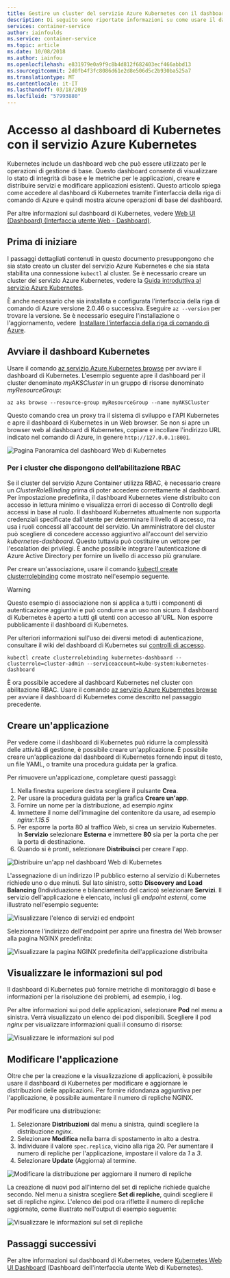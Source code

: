 ```yaml
---
title: Gestire un cluster del servizio Azure Kubernetes con il dashboard Web
description: Di seguito sono riportate informazioni su come usare il dashboard dell'interfaccia utente Web Kubernetes incorporato per gestire un cluster del servizio Azure Kubernetes
services: container-service
author: iainfoulds
ms.service: container-service
ms.topic: article
ms.date: 10/08/2018
ms.author: iainfou
ms.openlocfilehash: e831979e0a9f9c8b4d812f682403ecf466abbd13
ms.sourcegitcommit: 2d0fb4f3fc8086d61e2d8e506d5c2b930ba525a7
ms.translationtype: MT
ms.contentlocale: it-IT
ms.lasthandoff: 03/18/2019
ms.locfileid: "57993880"
---
```

# <a name="access-the-kubernetes-web-dashboard-in-azure-kubernetes-service-aks"></a>Accesso al dashboard di Kubernetes con il servizio Azure Kubernetes

Kubernetes include un dashboard web che può essere utilizzato per le operazioni di gestione di base. Questo dashboard consente di visualizzare lo stato di integrità di base e le metriche per le applicazioni, creare e distribuire servizi e modificare applicazioni esistenti. Questo articolo spiega come accedere al dashboard di Kubernetes tramite l’interfaccia della riga di comando di Azure e quindi mostra alcune operazioni di base del dashboard.

Per altre informazioni sul dashboard di Kubernetes, vedere [Web UI (Dashboard) (Interfaccia utente Web - Dashboard)][kubernetes-dashboard].

## <a name="before-you-begin"></a>Prima di iniziare

I passaggi dettagliati contenuti in questo documento presuppongono che sia stato creato un cluster del servizio Azure Kubernetes e che sia stata stabilita una connessione `kubectl` al cluster. Se è necessario creare un cluster del servizio Azure Kubernetes, vedere la [Guida introduttiva al servizio Azure Kubernetes][aks-quickstart].

È anche necessario che sia installata e configurata l'interfaccia della riga di comando di Azure versione 2.0.46 o successiva. Eseguire `az --version` per trovare la versione. Se è necessario eseguire l'installazione o l'aggiornamento, vedere  [Installare l'interfaccia della riga di comando di Azure][install-azure-cli].

## <a name="start-the-kubernetes-dashboard"></a>Avviare il dashboard Kubernetes

Usare il comando [az servizio Azure Kubernetes browse][az-aks-browse] per avviare il dashboard di Kubernetes. L'esempio seguente apre il dashboard per il cluster denominato *myAKSCluster* in un gruppo di risorse denominato *myResourceGroup*:

```azurecli
az aks browse --resource-group myResourceGroup --name myAKSCluster
```

Questo comando crea un proxy tra il sistema di sviluppo e l'API Kubernetes e apre il dashboard di Kubernetes in un Web browser. Se non si apre un browser web al dashboard di Kubernetes, copiare e incollare l'indirizzo URL indicato nel comando di Azure, in genere `http://127.0.0.1:8001`.

![Pagina Panoramica del dashboard Web di Kubernetes](./media/kubernetes-dashboard/dashboard-overview.png)

### <a name="for-rbac-enabled-clusters"></a>Per i cluster che dispongono dell’abilitazione RBAC

Se il cluster del servizio Azure Container utilizza RBAC, è necessario creare un *ClusterRoleBinding* prima di poter accedere correttamente al dashboard. Per impostazione predefinita, il dashboard Kubernetes viene distribuito con accesso in lettura minimo e visualizza errori di accesso di Controllo degli accessi in base al ruolo. Il dashboard Kubernetes attualmente non supporta credenziali specificate dall'utente per determinare il livello di accesso, ma usa i ruoli concessi all'account del servizio. Un amministratore del cluster può scegliere di concedere accesso aggiuntivo all'account del servizio *kubernetes-dashboard*. Questo tuttavia può costituire un vettore per l'escalation dei privilegi. È anche possibile integrare l'autenticazione di Azure Active Directory per fornire un livello di accesso più granulare.

Per creare un'associazione, usare il comando [kubectl create clusterrolebinding][kubectl-create-clusterrolebinding] come mostrato nell'esempio seguente. 

> [!WARNING]
> Questo esempio di associazione non si applica a tutti i componenti di autenticazione aggiuntivi e può condurre a un uso non sicuro. Il dashboard di Kubernetes è aperto a tutti gli utenti con accesso all'URL. Non esporre pubblicamente il dashboard di Kubernetes.
>
> Per ulteriori informazioni sull'uso dei diversi metodi di autenticazione, consultare il wiki del dashboard di Kubernetes sui [controlli di accesso][dashboard-authentication].

```console
kubectl create clusterrolebinding kubernetes-dashboard --clusterrole=cluster-admin --serviceaccount=kube-system:kubernetes-dashboard
```

È ora possibile accedere al dashboard Kubernetes nel cluster con abilitazione RBAC. Usare il comando [az servizio Azure Kubernetes browse][az-aks-browse] per avviare il dashboard di Kubernetes come descritto nel passaggio precedente.

## <a name="create-an-application"></a>Creare un'applicazione

Per vedere come il dashboard di Kubernetes può ridurre la complessità delle attività di gestione, è possibile creare un'applicazione. È possibile creare un'applicazione dal dashboard di Kubernetes fornendo input di testo, un file YAML, o tramite una procedura guidata per la grafica.

Per rimuovere un'applicazione, completare questi passaggi:

1. Nella finestra superiore destra scegliere il pulsante **Crea**.
1. Per usare la procedura guidata per la grafica **Creare un'app**.
1. Fornire un nome per la distribuzione, ad esempio *nginx*
1. Immettere il nome dell'immagine del contenitore da usare, ad esempio *nginx:1.15.5*
1. Per esporre la porta 80 al traffico Web, si crea un servizio Kubernetes. In **Servizio** selezionare **Esterna** e immettere **80** sia per la porta che per la porta di destinazione.
1. Quando si è pronti, selezionare **Distribuisci** per creare l'app.

![Distribuire un'app nel dashboard Web di Kubernetes](./media/kubernetes-dashboard/create-app.png)

L'assegnazione di un indirizzo IP pubblico esterno al servizio di Kubernetes richiede uno o due minuti. Sul lato sinistro, sotto **Discovery and Load Balancing** (Individuazione e bilanciamento del carico) selezionare **Servizi**. Il servizio dell'applicazione è elencato, inclusi gli *endpoint esterni*, come illustrato nell'esempio seguente:

![Visualizzare l'elenco di servizi ed endpoint](./media/kubernetes-dashboard/view-services.png)

Selezionare l'indirizzo dell'endpoint per aprire una finestra del Web browser alla pagina NGINX predefinita:

![Visualizzare la pagina NGINX predefinita dell'applicazione distribuita](./media/kubernetes-dashboard/default-nginx.png)

## <a name="view-pod-information"></a>Visualizzare le informazioni sul pod

Il dashboard di Kubernetes può fornire metriche di monitoraggio di base e informazioni per la risoluzione dei problemi, ad esempio, i log.

Per altre informazioni sui pod delle applicazioni, selezionare **Pod** nel menu a sinistra. Verrà visualizzato un elenco dei pod disponibili. Scegliere il pod *nginx* per visualizzare informazioni quali il consumo di risorse:

![Visualizzare le informazioni sul pod](./media/kubernetes-dashboard/view-pod-info.png)

## <a name="edit-the-application"></a>Modificare l'applicazione

Oltre che per la creazione e la visualizzazione di applicazioni, è possibile usare il dashboard di Kubernetes per modificare e aggiornare le distribuzioni delle applicazioni. Per fornire ridondanza aggiuntiva per l'applicazione, è possibile aumentare il numero di repliche NGINX.

Per modificare una distribuzione:

1. Selezionare **Distribuzioni** dal menu a sinistra, quindi scegliere la distribuzione *nginx*.
1. Selezionare **Modifica** nella barra di spostamento in alto a destra.
1. Individuare il valore `spec.replica`, vicino alla riga 20. Per aumentare il numero di repliche per l'applicazione, impostare il valore da *1* a *3*.
1. Selezionare **Update** (Aggiorna) al termine.

![Modificare la distribuzione per aggiornare il numero di repliche](./media/kubernetes-dashboard/edit-deployment.png)

La creazione di nuovi pod all'interno del set di repliche richiede qualche secondo. Nel menu a sinistra scegliere **Set di repliche**, quindi scegliere il set di repliche *nginx*. L'elenco dei pod ora riflette il numero di repliche aggiornato, come illustrato nell'output di esempio seguente:

![Visualizzare le informazioni sul set di repliche](./media/kubernetes-dashboard/view-replica-set.png)

## <a name="next-steps"></a>Passaggi successivi

Per altre informazioni sul dashboard di Kubernetes, vedere [Kubernetes Web UI Dashboard][kubernetes-dashboard] (Dashboard dell'interfaccia utente Web di Kubernetes).

<!-- LINKS - external -->
[kubernetes-dashboard]: https://kubernetes.io/docs/tasks/access-application-cluster/web-ui-dashboard/
[dashboard-authentication]: https://github.com/kubernetes/dashboard/wiki/Access-control
[kubectl-create-clusterrolebinding]: https://kubernetes.io/docs/reference/generated/kubectl/kubectl-commands#-em-clusterrolebinding-em-
[kubectl-apply]: https://kubernetes.io/docs/reference/generated/kubectl/kubectl-commands#apply

<!-- LINKS - internal -->
[aks-quickstart]: ./kubernetes-walkthrough.md
[install-azure-cli]: /cli/azure/install-azure-cli
[az-aks-browse]: /cli/azure/aks#az-aks-browse
